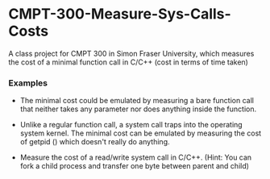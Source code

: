 # CMPT-300-Measure-Sys-Calls-Costs
A class project for CMPT 300 in Simon Fraser University, which measures the cost of a minimal function call in C/C++ (cost in terms of time taken)

### Examples

* The minimal cost could be emulated by measuring a bare function call that neither takes any parameter nor does anything inside the function.

* Unlike a regular function call, a system call traps into the operating system kernel. The minimal cost can be emulated by measuring the cost of getpid () which doesn't really do anything.

* Measure the cost of a read/write system call in C/C++. (Hint: You can fork a child process and transfer one byte between parent and child)
